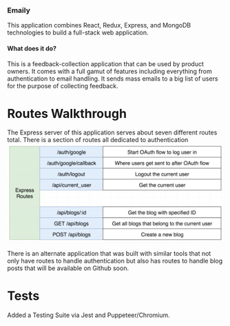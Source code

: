 ### Emaily

This application combines React, Redux, Express, and MongoDB technologies to build a full-stack web application.

#### What does it do?

This is a feedback-collection application that can be used by product owners. It comes with a full gamut of features including everything from authentication to email handling. It sends mass emails to a big list of users for the purpose of collecting feedback.

# Routes Walkthrough

The Express server of this application serves about seven different routes total. There is a section of routes all dedicated to authentication
![](images/Express_Routes.png)

There is an alternate application that was built with similar tools that not only have routes to handle authentication but also has routes to handle blog posts that will be available on Github soon.

# Tests

Added a Testing Suite via Jest and Puppeteer/Chromium.
